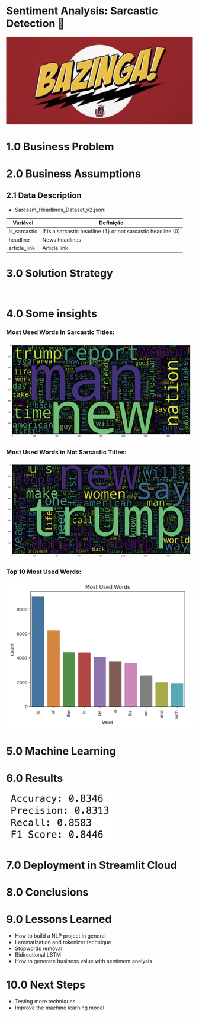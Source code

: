# Sentiment Analysis: Sarcastic Detection 📰

![](imgs/bazinga3.png)

# 1.0 Business Problem

# 2.0 Business Assumptions

## 2.1 Data Description

- Sarcasm_Headlines_Dataset_v2.json:

Variável | Definição
------------ | -------------
is_sarcastic | If is a sarcastic headline (1) or not sarcastic headline (0) |
headline | News headlines |
article_link | Article link |

# 3.0 Solution Strategy

![]()

# 4.0 Some insights

### Most Used Words in Sarcastic Titles:

![](imgs/sarc.png)

### Most Used Words in Not Sarcastic Titles:

![](imgs/not_sarc.png)

### Top 10 Most Used Words:

![](imgs/most_used.png)

# 5.0 Machine Learning

# 6.0 Results

![](imgs/results.png)

# 7.0 Deployment in Streamlit Cloud

# 8.0 Conclusions

# 9.0 Lessons Learned

- How to build a NLP project in general
- Lemmatization and tokenizer technique
- Stopwords removal
- Bidirectional LSTM
- How to generate business value with sentiment analysis 

# 10.0 Next Steps

- Testing more techniques
- Improve the machine learning model
